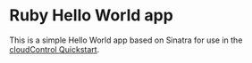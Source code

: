 # Ruby Hello World app
This is a simple Hello World app based on Sinatra for use in the [cloudControl Quickstart].

[cloudControl Quickstart]: https://www.cloudcontrol.com/dev-center/Quickstart
